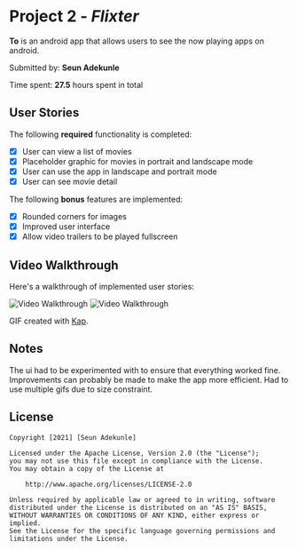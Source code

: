 # Project 2 - *Flixter*

**To** is an android app that allows users to see the now playing apps on android.

Submitted by: **Seun Adekunle**

Time spent: **27.5** hours spent in total

## User Stories

The following **required** functionality is completed:

* [X] User can view a list of movies
* [X] Placeholder graphic for movies in portrait and landscape mode
* [X] User can use the app in landscape and portrait mode
* [X] User can see movie detail

The following **bonus** features are implemented:

* [X] Rounded corners for images
* [X] Improved user interface
* [X] Allow video trailers to be played fullscreen

## Video Walkthrough

Here's a walkthrough of implemented user stories:

<img src='https://github.com/seunadekunle/Flixter/blob/master/walkthrough.gif' title='Video Walkthrough' width='' alt='Video Walkthrough' />
<img src='https://github.com/seunadekunle/Flixter/blob/master/walkthrough2.gif' title='Video Walkthrough' width='' alt='Video Walkthrough' />

GIF created with [Kap](https://getkap.co/).

## Notes

The ui had to be experimented with to ensure that everything worked fine.
Improvements can probably be made to make the app more efficient.
Had to use multiple gifs due to size constraint.


## License

    Copyright [2021] [Seun Adekunle]

    Licensed under the Apache License, Version 2.0 (the "License");
    you may not use this file except in compliance with the License.
    You may obtain a copy of the License at

        http://www.apache.org/licenses/LICENSE-2.0

    Unless required by applicable law or agreed to in writing, software
    distributed under the License is distributed on an "AS IS" BASIS,
    WITHOUT WARRANTIES OR CONDITIONS OF ANY KIND, either express or implied.
    See the License for the specific language governing permissions and
    limitations under the License.
